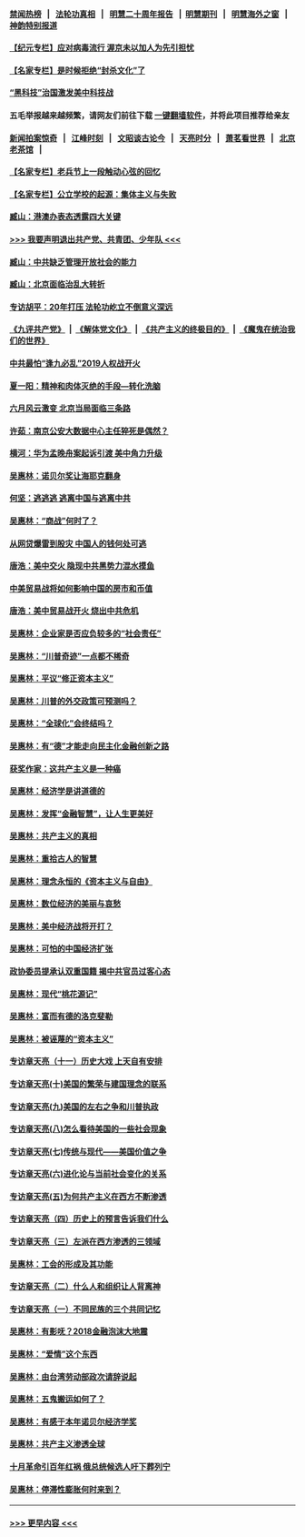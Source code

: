 #### [禁闻热榜](热点新闻.md?=0)  &nbsp;&nbsp;|&nbsp;&nbsp; [法轮功真相](https://github.com/gfw-breaker/truth/blob/master/README.md?=0) &nbsp;&nbsp;|&nbsp;&nbsp; [明慧二十周年报告](https://github.com/gfw-breaker/mh-reports/blob/master/README.md?=0) &nbsp;&nbsp;|&nbsp;&nbsp;[明慧期刊](https://github.com/gfw-breaker/mh-qikan) &nbsp;&nbsp;|&nbsp;&nbsp; [明慧海外之窗](https://github.com/gfw-breaker/mh-news/blob/master/README.md?=0) &nbsp;&nbsp;|&nbsp;&nbsp; [神韵特别报道](https://github.com/gfw-breaker/mh-news/blob/master/shenyun.md?=0)
#### [【纪元专栏】应对病毒流行 渥京未以加人为先引担忧](../pages/nsc423/n11875714.md?t=03032031) 
#### [【名家专栏】是时候拒绝“封杀文化”了](../pages/nsc423/n11814093.md?t=03032031) 
#### [“黑科技”治国激发美中科技战](../pages/nsc423/n11638056.md?t=03032031) 
#### 五毛举报越来越频繁，请网友们前往下载 [一键翻墙软件](https://github.com/gfw-breaker/ssr-accounts)，并将此项目推荐给亲友
#### [新闻拍案惊奇](https://github.com/gfw-breaker/banned-news/blob/master/pages/link4.md) &nbsp;&nbsp;|&nbsp;&nbsp; [江峰时刻](https://github.com/gfw-breaker/banned-news/blob/master/pages/link4.md) &nbsp;&nbsp;|&nbsp;&nbsp; [文昭谈古论今](https://github.com/gfw-breaker/banned-news/blob/master/pages/link4.md) &nbsp;&nbsp;|&nbsp;&nbsp; [天亮时分](https://github.com/gfw-breaker/banned-news/blob/master/pages/link4.md) &nbsp;&nbsp;|&nbsp;&nbsp; [萧茗看世界](https://github.com/gfw-breaker/banned-news/blob/master/pages/link4.md) &nbsp;&nbsp;|&nbsp;&nbsp; [北京老茶馆](https://github.com/gfw-breaker/banned-news/blob/master/pages/link4.md) &nbsp;&nbsp;|&nbsp;&nbsp; 
#### [【名家专栏】老兵节上一段触动心弦的回忆](../pages/nsc423/n11646016.md?t=03032031) 
#### [【名家专栏】公立学校的起源：集体主义与失败](../pages/nsc423/n11601833.md?t=03032031) 
#### [臧山：港澳办表态透露四大关键](../pages/nsc423/n11421628.md?t=03032031) 
#### [>>> 我要声明退出共产党、共青团、少年队 <<<](https://github.com/begood0513/goodnews/blob/master/quit/letter.md) 
#### [臧山：中共缺乏管理开放社会的能力](../pages/nsc423/n11407457.md?t=03032031) 
#### [臧山：北京面临治乱大转折](../pages/nsc423/n11406895.md?t=03032031) 
#### [专访胡平：20年打压 法轮功屹立不倒意义深远](../pages/nsc423/n11398800.md?t=03032031) 
#### [《九评共产党》](https://github.com/begood0513/9ping.md/blob/master/README.md) &nbsp;|&nbsp; [《解体党文化》](../../../../jtdwh.md/blob/master/README.md)  &nbsp;|&nbsp; [《共产主义的终极目的》](../../../../gczydzjmd.md/blob/master/README.md) &nbsp;|&nbsp; [《魔鬼在统治我们的世界》](../../../../mgztzwmdsj.md/blob/master/README.md) 
#### [中共最怕“逢九必乱”2019人权战开火](../pages/nsc423/n11385248.md?t=03032031) 
#### [夏一阳：精神和肉体灭绝的手段—转化洗脑](../pages/nsc423/n11368250.md?t=03032031) 
#### [六月风云激变 北京当局面临三条路](../pages/nsc423/n11313668.md?t=03032031) 
#### [许茹：南京公安大数据中心主任猝死是偶然？](../pages/nsc423/n11064744.md?t=03032031) 
#### [横河：华为孟晚舟案起诉引渡 美中角力升级](../pages/nsc423/n11027230.md?t=03032031) 
#### [吴惠林：诺贝尔奖让海耶克翻身](../pages/nsc423/n10890049.md?t=03032031) 
#### [何坚：逃逃逃 逃离中国与逃离中共](../pages/nsc423/n10592891.md?t=03032031) 
#### [吴惠林：“商战”何时了？](../pages/nsc423/n10573558.md?t=03032031) 
#### [从网贷爆雷到股灾 中国人的钱何处可逃](../pages/nsc423/n10572800.md?t=03032031) 
#### [唐浩：美中交火 隐现中共黑势力混水摸鱼](../pages/nsc423/n10544040.md?t=03032031) 
#### [中美贸易战将如何影响中国的房市和币值](../pages/nsc423/n10543697.md?t=03032031) 
#### [唐浩：美中贸易战开火 烧出中共危机](../pages/nsc423/n10540126.md?t=03032031) 
#### [吴惠林：企业家是否应负较多的“社会责任”](../pages/nsc423/n10535022.md?t=03032031) 
#### [吴惠林：“川普奇迹”一点都不稀奇](../pages/nsc423/n10512808.md?t=03032031) 
#### [吴惠林：平议“修正资本主义”](../pages/nsc423/n10495724.md?t=03032031) 
#### [吴惠林：川普的外交政策可预测吗？](../pages/nsc423/n10462387.md?t=03032031) 
#### [吴惠林：“全球化”会终结吗？](../pages/nsc423/n10452838.md?t=03032031) 
#### [吴惠林：有“德”才能走向民主化金融创新之路](../pages/nsc423/n10432292.md?t=03032031) 
#### [获奖作家：这共产主义是一种癌](../pages/nsc423/n10431541.md?t=03032031) 
#### [吴惠林：经济学是讲道德的](../pages/nsc423/n10398014.md?t=03032031) 
#### [吴惠林：发挥“金融智慧”，让人生更美好](../pages/nsc423/n10375019.md?t=03032031) 
#### [吴惠林：共产主义的真相](../pages/nsc423/n10351394.md?t=03032031) 
#### [吴惠林：重拾古人的智慧](../pages/nsc423/n10337691.md?t=03032031) 
#### [吴惠林：理念永恒的《资本主义与自由》](../pages/nsc423/n10316274.md?t=03032031) 
#### [吴惠林：数位经济的美丽与哀愁](../pages/nsc423/n10292946.md?t=03032031) 
#### [吴惠林：美中经济战将开打？](../pages/nsc423/n10258825.md?t=03032031) 
#### [吴惠林：可怕的中国经济扩张](../pages/nsc423/n10219147.md?t=03032031) 
#### [政协委员提承认双重国籍 揭中共官员过客心态](../pages/nsc423/n10208809.md?t=03032031) 
#### [吴惠林：现代“桃花源记”](../pages/nsc423/n10185234.md?t=03032031) 
#### [吴惠林：富而有德的洛克斐勒](../pages/nsc423/n10142264.md?t=03032031) 
#### [吴惠林：被诬蔑的“资本主义”](../pages/nsc423/n10124816.md?t=03032031) 
#### [专访章天亮（十一）历史大戏 上天自有安排](../pages/nsc423/n10094905.md?t=03032031) 
#### [专访章天亮(十)美国的繁荣与建国理念的联系](../pages/nsc423/n10094899.md?t=03032031) 
#### [专访章天亮(九)美国的左右之争和川普执政](../pages/nsc423/n10094889.md?t=03032031) 
#### [专访章天亮(八)怎么看待美国的一些社会现象](../pages/nsc423/n10094857.md?t=03032031) 
#### [专访章天亮(七)传统与现代——美国价值之争](../pages/nsc423/n10093140.md?t=03032031) 
#### [专访章天亮(六)进化论与当前社会变化的关系](../pages/nsc423/n10092036.md?t=03032031) 
#### [专访章天亮(五)为何共产主义在西方不断渗透](../pages/nsc423/n10083620.md?t=03032031) 
#### [专访章天亮（四）历史上的预言告诉我们什么](../pages/nsc423/n10083606.md?t=03032031) 
#### [专访章天亮（三）左派在西方渗透的三领域](../pages/nsc423/n10081115.md?t=03032031) 
#### [吴惠林：工会的形成及其功能](../pages/nsc423/n10080633.md?t=03032031) 
#### [专访章天亮（二）什么人和组织让人背离神](../pages/nsc423/n10076637.md?t=03032031) 
#### [专访章天亮（一）不同民族的三个共同记忆](../pages/nsc423/n10074188.md?t=03032031) 
#### [吴惠林：有影呒？2018金融泡沫大地震](../pages/nsc423/n10040534.md?t=03032031) 
#### [吴惠林：“爱情”这个东西](../pages/nsc423/n10019423.md?t=03032031) 
#### [吴惠林：由台湾劳动部政次请辞说起](../pages/nsc423/n9979679.md?t=03032031) 
#### [吴惠林：五鬼搬运如何了？](../pages/nsc423/n9925338.md?t=03032031) 
#### [吴惠林：有感于本年诺贝尔经济学奖](../pages/nsc423/n9871883.md?t=03032031) 
#### [吴惠林：共产主义渗透全球](../pages/nsc423/n9812748.md?t=03032031) 
#### [十月革命引百年红祸 俄总统候选人吁下葬列宁](../pages/nsc423/n9810182.md?t=03032031) 
#### [吴惠林：停滞性膨胀何时来到？](../pages/nsc423/n9764136.md?t=03032031) 

----
#### [ >>> 更早内容 <<< ](../indexes/nsc423-earlier.md)
